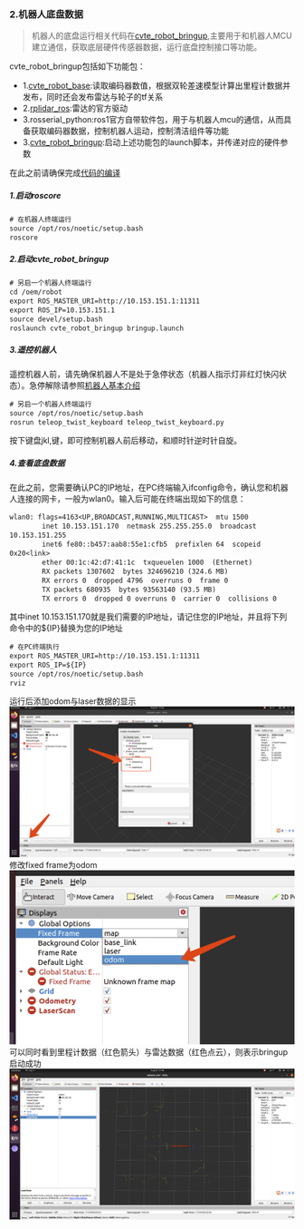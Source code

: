 ### 2.机器人底盘数据
>机器人的底盘运行相关代码在[cvte_robot_bringup](../cvte_robot_bringup/),主要用于和机器人MCU建立通信，获取底层硬件传感器数据，运行底盘控制接口等功能。

cvte_robot_bringup包括如下功能包：
+ 1.[cvte_robot_base](../cvte_robot_bringup/cvte_robot_base/):读取编码器数值，根据双轮差速模型计算出里程计数据并发布，同时还会发布雷达与轮子的tf关系
+ 2.[rplidar_ros](../cvte_robot_bringup/rplidar_ros/):雷达的官方驱动
+ 3.rosserial_python:ros1官方自带软件包，用于与机器人mcu的通信，从而具备获取编码器数据，控制机器人运动，控制清洁组件等功能
+ 3.[cvte_robot_bringup](../cvte_robot_bringup/cvte_robot_bringup/):启动上述功能包的launch脚本，并传递对应的硬件参数

在此之前请确保完成[代码的编译](./1.%E7%8E%AF%E5%A2%83%E6%90%AD%E5%BB%BA%E4%B8%8E%E7%BC%96%E8%AF%91.md)
##### 1.启动roscore
```
# 在机器人终端运行
source /opt/ros/noetic/setup.bash
roscore
```

##### 2.启动cvte_robot_bringup
```
# 另启一个机器人终端运行
cd /oem/robot
export ROS_MASTER_URI=http://10.153.151.1:11311
export ROS_IP=10.153.151.1
source devel/setup.bash
roslaunch cvte_robot_bringup bringup.launch
```

##### 3.遥控机器人
遥控机器人前，请先确保机器人不是处于急停状态（机器人指示灯非红灯快闪状态）。急停解除请参照[机器人基本介绍](0.%E6%9C%BA%E5%99%A8%E4%BA%BA%E5%9F%BA%E6%9C%AC%E4%BB%8B%E7%BB%8D.md)
```
# 另启一个机器人终端运行
source /opt/ros/noetic/setup.bash
rosrun teleop_twist_keyboard teleop_twist_keyboard.py
```
按下键盘jkl,键，即可控制机器人前后移动，和顺时针逆时针自旋。


##### 4.查看底盘数据
在此之前，您需要确认PC的IP地址，在PC终端输入ifconfig命令，确认您和机器人连接的网卡，一般为wlan0。输入后可能在终端出现如下的信息：
```
wlan0: flags=4163<UP,BROADCAST,RUNNING,MULTICAST>  mtu 1500
        inet 10.153.151.170  netmask 255.255.255.0  broadcast 10.153.151.255
        inet6 fe80::b457:aab8:55e1:cfb5  prefixlen 64  scopeid 0x20<link>
        ether 00:1c:42:d7:41:1c  txqueuelen 1000  (Ethernet)
        RX packets 1307602  bytes 324696210 (324.6 MB)
        RX errors 0  dropped 4796  overruns 0  frame 0
        TX packets 680935  bytes 93563140 (93.5 MB)
        TX errors 0  dropped 0 overruns 0  carrier 0  collisions 0

```
其中inet 10.153.151.170就是我们需要的IP地址，请记住您的IP地址，并且将下列命令中的${IP}替换为您的IP地址

```
# 在PC终端执行
export ROS_MASTER_URI=http://10.153.151.1:11311
export ROS_IP=${IP}
source /opt/ros/noetic/setup.bash
rviz
```

运行后添加odom与laser数据的显示  
![](./img/add_scan_odom.png)
修改fixed frame为odom   
![](./img/fixed_frame.png)   
可以同时看到里程计数据（红色箭头）与雷达数据（红色点云），则表示bringup启动成功      
![](./img/show_odom.png)
